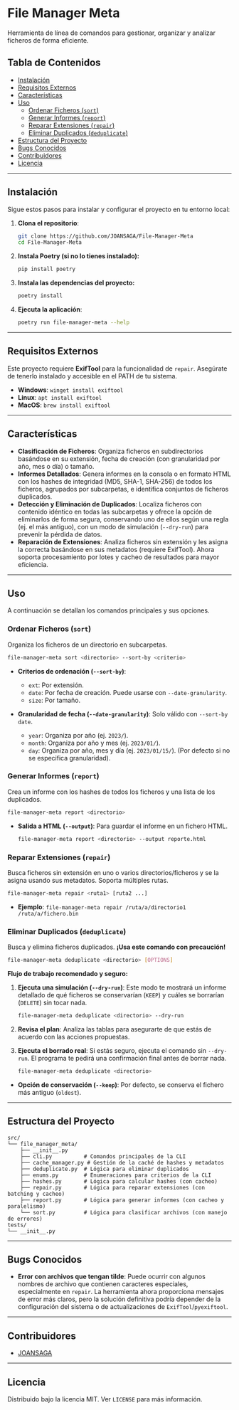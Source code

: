 # File Manager Meta

Herramienta de línea de comandos para gestionar, organizar y analizar ficheros de forma eficiente.

## Tabla de Contenidos

- [Instalación](#instalación)
- [Requisitos Externos](#requisitos-externos)
- [Características](#características)
- [Uso](#uso)
  - [Ordenar Ficheros (`sort`)](#ordenar-ficheros-sort)
  - [Generar Informes (`report`)](#generar-informes-report)
  - [Reparar Extensiones (`repair`)](#reparar-extensiones-repair)
  - [Eliminar Duplicados (`deduplicate`)](#eliminar-duplicados-deduplicate)
- [Estructura del Proyecto](#estructura-del-proyecto)
- [Bugs Conocidos](#bugs-conocidos)
- [Contribuidores](#contribuidores)
- [Licencia](#licencia)

---

## Instalación

Sigue estos pasos para instalar y configurar el proyecto en tu entorno local:

1.  **Clona el repositorio**:
    ```bash
    git clone https://github.com/JOANSAGA/File-Manager-Meta
    cd File-Manager-Meta
    ```
2.  **Instala Poetry (si no lo tienes instalado):**
    ```bash
    pip install poetry
    ```
3.  **Instala las dependencias del proyecto:**
    ```bash
    poetry install
    ```
4.  **Ejecuta la aplicación**:
    ```bash
    poetry run file-manager-meta --help
    ```

---

## Requisitos Externos

Este proyecto requiere **ExifTool** para la funcionalidad de `repair`. Asegúrate de tenerlo instalado y accesible en el PATH de tu sistema.

- **Windows**: `winget install exiftool`
- **Linux**: `apt install exiftool`
- **MacOS**: `brew install exiftool`

---

## Características

- **Clasificación de Ficheros**: Organiza ficheros en subdirectorios basándose en su extensión, fecha de creación (con granularidad por año, mes o día) o tamaño.
- **Informes Detallados**: Genera informes en la consola o en formato HTML con los hashes de integridad (MD5, SHA-1, SHA-256) de todos los ficheros, agrupados por subcarpetas, e identifica conjuntos de ficheros duplicados.
- **Detección y Eliminación de Duplicados**: Localiza ficheros con contenido idéntico en todas las subcarpetas y ofrece la opción de eliminarlos de forma segura, conservando uno de ellos según una regla (ej. el más antiguo), con un modo de simulación (`--dry-run`) para prevenir la pérdida de datos.
- **Reparación de Extensiones**: Analiza ficheros sin extensión y les asigna la correcta basándose en sus metadatos (requiere ExifTool). Ahora soporta procesamiento por lotes y cacheo de resultados para mayor eficiencia.

---

## Uso

A continuación se detallan los comandos principales y sus opciones.

### Ordenar Ficheros (`sort`)

Organiza los ficheros de un directorio en subcarpetas.

```bash
file-manager-meta sort <directorio> --sort-by <criterio>
```

- **Criterios de ordenación (`--sort-by`)**:
    *   `ext`: Por extensión.
    *   `date`: Por fecha de creación. Puede usarse con `--date-granularity`.
    *   `size`: Por tamaño.

- **Granularidad de fecha (`--date-granularity`)**: Solo válido con `--sort-by date`.
    *   `year`: Organiza por año (ej. `2023/`).
    *   `month`: Organiza por año y mes (ej. `2023/01/`).
    *   `day`: Organiza por año, mes y día (ej. `2023/01/15/`). (Por defecto si no se especifica granularidad).

### Generar Informes (`report`)

Crea un informe con los hashes de todos los ficheros y una lista de los duplicados.

```bash
file-manager-meta report <directorio>
```

- **Salida a HTML (`--output`)**: Para guardar el informe en un fichero HTML.
  ```bash
  file-manager-meta report <directorio> --output reporte.html
  ```

### Reparar Extensiones (`repair`)

Busca ficheros sin extensión en uno o varios directorios/ficheros y se la asigna usando sus metadatos. Soporta múltiples rutas.

```bash
file-manager-meta repair <ruta1> [ruta2 ...]
```

- **Ejemplo**: `file-manager-meta repair /ruta/a/directorio1 /ruta/a/fichero.bin`

### Eliminar Duplicados (`deduplicate`)

Busca y elimina ficheros duplicados. **¡Usa este comando con precaución!**

```bash
file-manager-meta deduplicate <directorio> [OPTIONS]
```

**Flujo de trabajo recomendado y seguro:**

1.  **Ejecuta una simulación (`--dry-run`)**: Este modo te mostrará un informe detallado de qué ficheros se conservarían (`KEEP`) y cuáles se borrarían (`DELETE`) sin tocar nada.

    ```bash
    file-manager-meta deduplicate <directorio> --dry-run
    ```

2.  **Revisa el plan**: Analiza las tablas para asegurarte de que estás de acuerdo con las acciones propuestas.

3.  **Ejecuta el borrado real**: Si estás seguro, ejecuta el comando sin `--dry-run`. El programa te pedirá una confirmación final antes de borrar nada.

    ```bash
    file-manager-meta deduplicate <directorio>
    ```

- **Opción de conservación (`--keep`)**: Por defecto, se conserva el fichero más antiguo (`oldest`).

---

## Estructura del Proyecto

```
src/
└── file_manager_meta/
    ├── __init__.py
    ├── cli.py          # Comandos principales de la CLI
    ├── cache_manager.py # Gestión de la caché de hashes y metadatos
    ├── deduplicate.py  # Lógica para eliminar duplicados
    ├── enums.py        # Enumeraciones para criterios de la CLI
    ├── hashes.py       # Lógica para calcular hashes (con cacheo)
    ├── repair.py       # Lógica para reparar extensiones (con batching y cacheo)
    ├── report.py       # Lógica para generar informes (con cacheo y paralelismo)
    └── sort.py         # Lógica para clasificar archivos (con manejo de errores)
tests/
└── __init__.py
```

---

## Bugs Conocidos

- **Error con archivos que tengan tilde**: Puede ocurrir con algunos nombres de archivo que contienen caracteres especiales, especialmente en `repair`. La herramienta ahora proporciona mensajes de error más claros, pero la solución definitiva podría depender de la configuración del sistema o de actualizaciones de `ExifTool`/`pyexiftool`.

---

## Contribuidores

- [JOANSAGA](https://github.com/JOANSAGA)

---

## Licencia

Distribuido bajo la licencia MIT. Ver `LICENSE` para más información.